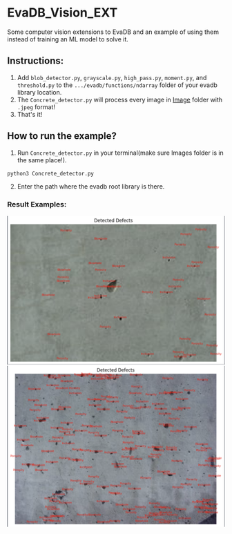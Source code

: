 # EvaDB_Vision_EXT
Some computer vision extensions to EvaDB and an example of using them instead of training an ML model to solve it.
## Instructions:
  1. Add `blob_detector.py`, `grayscale.py`, `high_pass.py`, `moment.py`, and `threshold.py` to the `.../evadb/functions/ndarray` folder of your evadb library location.
  2. The `Concrete_detector.py` will process every image in [Image](https://github.com/mohammadhosseinipour/EvaDB_Vision_EXT/tree/main/Images) folder with `.jpeg` format!
  3. That's it!


  
## How to run the example?
  1. Run `Concrete_detector.py` in your terminal(make sure Images folder is in the same place!).
  ```bat
  python3 Concrete_detector.py
  ```
  2. Enter the path where the evadb root library is there.



### Result Examples:
![2](./results/2.png)
![3](./results/3.png)  
